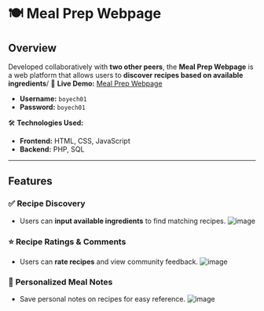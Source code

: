 # 🍽️ Meal Prep Webpage

## **Overview**
 Developed collaboratively with **two other peers**, the **Meal Prep Webpage** is a  web platform that allows users to **discover recipes based on available ingredients**/
🔗 **Live Demo:** [Meal Prep Webpage](http://www.cs.gettysburg.edu/~vuan01/proj_updated/landing_page.php)
- **Username:** `boyech01`
- **Password:** `boyech01`


🛠 **Technologies Used:**  
- **Frontend:** HTML, CSS, JavaScript  
- **Backend:** PHP, SQL  

---

## **Features**
### ✅ **Recipe Discovery**
- Users can **input available ingredients** to find matching recipes.
![image](https://github.com/user-attachments/assets/7fdeea7a-04a0-4fc0-b915-0e315850f988)

### ⭐ **Recipe Ratings & Comments**
- Users can **rate recipes** and view community feedback.
![image](https://github.com/user-attachments/assets/3f9427ad-26ca-4b09-a368-927cd76c1efa)

### 📝 **Personalized Meal Notes**
- Save personal notes on recipes for easy reference.
![image](https://github.com/user-attachments/assets/2f2362f5-cfb9-49dc-a9b1-6aed6e6892df)



